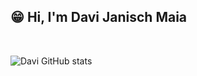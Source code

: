 
##  :grin: Hi, I'm Davi Janisch Maia 
<br/>

![Davi GitHub stats](https://github-readme-stats.vercel.app/api?username=davi12345452&show_icons=true&theme=graywhite&count_private=true)
